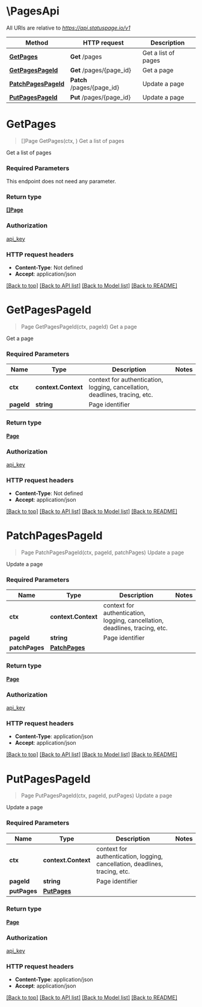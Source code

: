 # \PagesApi

All URIs are relative to *https://api.statuspage.io/v1*

Method | HTTP request | Description
------------- | ------------- | -------------
[**GetPages**](PagesApi.md#GetPages) | **Get** /pages | Get a list of pages
[**GetPagesPageId**](PagesApi.md#GetPagesPageId) | **Get** /pages/{page_id} | Get a page
[**PatchPagesPageId**](PagesApi.md#PatchPagesPageId) | **Patch** /pages/{page_id} | Update a page
[**PutPagesPageId**](PagesApi.md#PutPagesPageId) | **Put** /pages/{page_id} | Update a page


# **GetPages**
> []Page GetPages(ctx, )
Get a list of pages

Get a list of pages

### Required Parameters
This endpoint does not need any parameter.

### Return type

[**[]Page**](Page.md)

### Authorization

[api_key](../README.md#api_key)

### HTTP request headers

 - **Content-Type**: Not defined
 - **Accept**: application/json

[[Back to top]](#) [[Back to API list]](../README.md#documentation-for-api-endpoints) [[Back to Model list]](../README.md#documentation-for-models) [[Back to README]](../README.md)

# **GetPagesPageId**
> Page GetPagesPageId(ctx, pageId)
Get a page

Get a page

### Required Parameters

Name | Type | Description  | Notes
------------- | ------------- | ------------- | -------------
 **ctx** | **context.Context** | context for authentication, logging, cancellation, deadlines, tracing, etc.
  **pageId** | **string**| Page identifier | 

### Return type

[**Page**](Page.md)

### Authorization

[api_key](../README.md#api_key)

### HTTP request headers

 - **Content-Type**: Not defined
 - **Accept**: application/json

[[Back to top]](#) [[Back to API list]](../README.md#documentation-for-api-endpoints) [[Back to Model list]](../README.md#documentation-for-models) [[Back to README]](../README.md)

# **PatchPagesPageId**
> Page PatchPagesPageId(ctx, pageId, patchPages)
Update a page

Update a page

### Required Parameters

Name | Type | Description  | Notes
------------- | ------------- | ------------- | -------------
 **ctx** | **context.Context** | context for authentication, logging, cancellation, deadlines, tracing, etc.
  **pageId** | **string**| Page identifier | 
  **patchPages** | [**PatchPages**](PatchPages.md)|  | 

### Return type

[**Page**](Page.md)

### Authorization

[api_key](../README.md#api_key)

### HTTP request headers

 - **Content-Type**: application/json
 - **Accept**: application/json

[[Back to top]](#) [[Back to API list]](../README.md#documentation-for-api-endpoints) [[Back to Model list]](../README.md#documentation-for-models) [[Back to README]](../README.md)

# **PutPagesPageId**
> Page PutPagesPageId(ctx, pageId, putPages)
Update a page

Update a page

### Required Parameters

Name | Type | Description  | Notes
------------- | ------------- | ------------- | -------------
 **ctx** | **context.Context** | context for authentication, logging, cancellation, deadlines, tracing, etc.
  **pageId** | **string**| Page identifier | 
  **putPages** | [**PutPages**](PutPages.md)|  | 

### Return type

[**Page**](Page.md)

### Authorization

[api_key](../README.md#api_key)

### HTTP request headers

 - **Content-Type**: application/json
 - **Accept**: application/json

[[Back to top]](#) [[Back to API list]](../README.md#documentation-for-api-endpoints) [[Back to Model list]](../README.md#documentation-for-models) [[Back to README]](../README.md)

